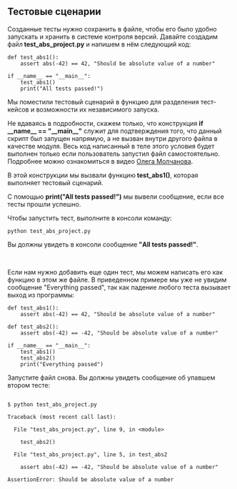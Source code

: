 <h2>Тестовые&nbsp;сценарии</h2>

<p>Созданные тесты нужно сохранить в файле, чтобы его&nbsp;было удобно запускать и хранить в системе контроля версий. Давайте создадим файл<strong> test_abs_project.py</strong> и напишем в нём следующий код:</p>

<pre><code class="language-python hljs"><span class="hljs-function"><span class="hljs-keyword">def</span> <span class="hljs-title">test_abs1</span><span class="hljs-params">()</span>:</span>
    <span class="hljs-keyword">assert</span> abs(<span class="hljs-number">-42</span>) == <span class="hljs-number">42</span>, <span class="hljs-string">"Should be absolute value of a number"</span> 

<span class="hljs-keyword">if</span> __name__ == <span class="hljs-string">"__main__"</span>:
    test_abs1()
    print(<span class="hljs-string">"All tests passed!"</span>)</code></pre>

<p>Мы поместили тестовый сценарий в функцию для разделения тест-кейсов и возможности их независимого запуска.</p>

<p>Не вдаваясь в подробности, скажем только, что конструкция&nbsp;<strong>if __name__ == "__main__"</strong>&nbsp;служит для подтверждения того, что данный скрипт был запущен напрямую, а не вызван внутри другого файла в качестве модуля. Весь код написанный в теле этого условия будет выполнен только если пользователь запустил файл самостоятельно. Подробнее можно ознакомиться в видео&nbsp;<a href="https://www.youtube.com/watch?v=cW_-zGG4ef4" rel="noopener noreferrer nofollow" target="_blank">Олега Молчанова</a>.&nbsp;</p>

<p>В этой конструкции мы вызвали функцию<strong> test_abs1()</strong>, которая выполняет тестовый сценарий.</p>

<p>С помощью <strong>print("All tests passed!")</strong> мы вывели сообщение, если все тесты прошли успешно.</p>

<p>Чтобы запустить тест, выполните в консоли команду:</p>

<pre><code class="language-bash hljs">python test_abs_project.py</code></pre>

<p>Вы должны увидеть в консоли сообщение<strong> "All tests passed!"</strong>.</p>

<p>&nbsp;</p>

<p>Если нам нужно добавить еще один тест, мы можем написать его как функцию в этом же файле. В приведенном примере мы уже не увидим сообщение "Everything passed", так как&nbsp;падение любого теста вызывает выход из программы:</p>

<pre><code class="language-python hljs"><span class="hljs-function"><span class="hljs-keyword">def</span> <span class="hljs-title">test_abs1</span><span class="hljs-params">()</span>:</span>
&nbsp; &nbsp; <span class="hljs-keyword">assert</span> abs(<span class="hljs-number">-42</span>) == <span class="hljs-number">42</span>, <span class="hljs-string">"Should be absolute value of a number"</span>

<span class="hljs-function"><span class="hljs-keyword">def</span> <span class="hljs-title">test_abs2</span><span class="hljs-params">()</span>:</span>
&nbsp; &nbsp; <span class="hljs-keyword">assert</span> abs(<span class="hljs-number">-42</span>) == <span class="hljs-number">-42</span>, <span class="hljs-string">"Should be absolute value of a number"</span>

<span class="hljs-keyword">if</span> __name__ == <span class="hljs-string">"__main__"</span>:
    test_abs1()
    test_abs2()
    print(<span class="hljs-string">"Everything passed"</span>)
</code></pre>

<p>Запустите файл снова. Вы должны увидеть сообщение об упавшем втором тесте:</p>

<pre><code class="hljs sql">
$ python test_abs_project.py

Traceback (most recent <span class="hljs-keyword">call</span> <span class="hljs-keyword">last</span>):

&nbsp; <span class="hljs-keyword">File</span> <span class="hljs-string">"test_abs_project.py"</span>, line <span class="hljs-number">9</span>, <span class="hljs-keyword">in</span> &lt;<span class="hljs-keyword">module</span>&gt;

&nbsp; &nbsp; test_abs2()

&nbsp; <span class="hljs-keyword">File</span> <span class="hljs-string">"test_abs_project.py"</span>, line <span class="hljs-number">5</span>, <span class="hljs-keyword">in</span> test_abs2

&nbsp; &nbsp; assert <span class="hljs-keyword">abs</span>(<span class="hljs-number">-42</span>) == <span class="hljs-number">-42</span>, <span class="hljs-string">"Should be absolute value of a number"</span>

AssertionError: Should be <span class="hljs-keyword">absolute</span> <span class="hljs-keyword">value</span> <span class="hljs-keyword">of</span> a <span class="hljs-built_in">number</span>
</code></pre>